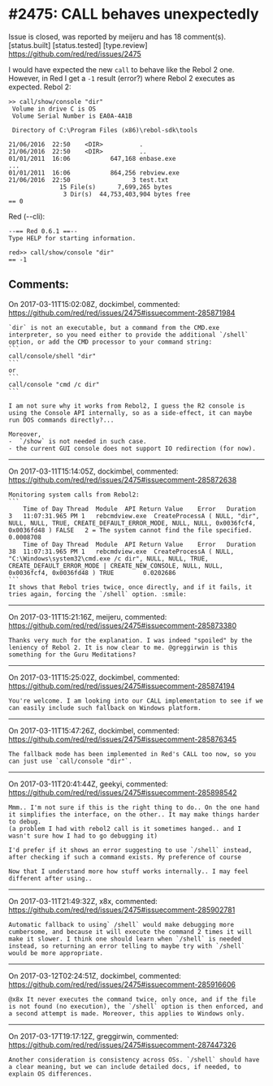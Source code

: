 
#2475: CALL behaves unexpectedly
================================================================================
Issue is closed, was reported by meijeru and has 18 comment(s).
[status.built] [status.tested] [type.review]
<https://github.com/red/red/issues/2475>

I would have expected the new `call` to behave like the Rebol 2 one. However, in Red I get a `-1` result (error?) where Rebol 2 executes as expected.
Rebol 2:
```
>> call/show/console "dir"
 Volume in drive C is OS
 Volume Serial Number is EA0A-4A1B

 Directory of C:\Program Files (x86)\rebol-sdk\tools

21/06/2016  22:50    <DIR>          .
21/06/2016  22:50    <DIR>          ..
01/01/2011  16:06           647,168 enbase.exe
...
01/01/2011  16:06           864,256 rebview.exe
21/06/2016  22:50                 3 test.txt
              15 File(s)      7,699,265 bytes
               3 Dir(s)  44,753,403,904 bytes free
== 0
```
Red (--cli): 
```
--== Red 0.6.1 ==--
Type HELP for starting information.

red>> call/show/console "dir"
== -1
```




Comments:
--------------------------------------------------------------------------------

On 2017-03-11T15:02:08Z, dockimbel, commented:
<https://github.com/red/red/issues/2475#issuecomment-285871984>

    `dir` is not an executable, but a command from the CMD.exe interpreter, so you need either to provide the additional `/shell` option, or add the CMD processor to your command string:
    ```
    call/console/shell "dir"
    ```
    or
    ```
    call/console "cmd /c dir"
    ```
    
    I am not sure why it works from Rebol2, I guess the R2 console is using the Console API internally, so as a side-effect, it can maybe run DOS commands directly?...
    
    Moreover,
    -  `/show` is not needed in such case.
    - the current GUI console does not support IO redirection (for now).

--------------------------------------------------------------------------------

On 2017-03-11T15:14:05Z, dockimbel, commented:
<https://github.com/red/red/issues/2475#issuecomment-285872638>

    Monitoring system calls from Rebol2:
    ```
    	Time of Day	Thread	Module	API	Return Value	Error	Duration
    3	11:07:31.965 PM	1	rebcmdview.exe	CreateProcessA ( NULL, "dir", NULL, NULL, TRUE, CREATE_DEFAULT_ERROR_MODE, NULL, NULL, 0x0036fcf4, 0x0036fd48 )	FALSE	2 = The system cannot find the file specified. 	0.0008708
    	Time of Day	Thread	Module	API	Return Value	Error	Duration
    38	11:07:31.965 PM	1	rebcmdview.exe	CreateProcessA ( NULL, "C:\Windows\system32\cmd.exe /c dir", NULL, NULL, TRUE, CREATE_DEFAULT_ERROR_MODE | CREATE_NEW_CONSOLE, NULL, NULL, 0x0036fcf4, 0x0036fd48 )	TRUE		0.0202686
    ```
    It shows that Rebol tries twice, once directly, and if it fails, it tries again, forcing the `/shell` option. :smile: 

--------------------------------------------------------------------------------

On 2017-03-11T15:21:16Z, meijeru, commented:
<https://github.com/red/red/issues/2475#issuecomment-285873380>

    Thanks very much for the explanation. I was indeed "spoiled" by the leniency of Rebol 2. It is now clear to me. @greggirwin is this something for the Guru Meditations?

--------------------------------------------------------------------------------

On 2017-03-11T15:25:02Z, dockimbel, commented:
<https://github.com/red/red/issues/2475#issuecomment-285874194>

    You're welcome. I am looking into our CALL implementation to see if we can easily include such fallback on Windows platform.

--------------------------------------------------------------------------------

On 2017-03-11T15:47:26Z, dockimbel, commented:
<https://github.com/red/red/issues/2475#issuecomment-285876345>

    The fallback mode has been implemented in Red's CALL too now, so you can just use `call/console "dir"`.

--------------------------------------------------------------------------------

On 2017-03-11T20:41:44Z, geekyi, commented:
<https://github.com/red/red/issues/2475#issuecomment-285898542>

    Mmm.. I'm not sure if this is the right thing to do.. On the one hand it simplifies the interface, on the other.. It may make things harder to debug.
    (a problem I had with rebol2 call is it sometimes hanged.. and I wasn't sure how I had to go debugging it)
    
    I'd prefer if it shows an error suggesting to use `/shell` instead, after checking if such a command exists. My preference of course 
    
    Now that I understand more how stuff works internally.. I may feel different after using..

--------------------------------------------------------------------------------

On 2017-03-11T21:49:32Z, x8x, commented:
<https://github.com/red/red/issues/2475#issuecomment-285902781>

    Automatic fallback to using` /shell` would make debugging more cumbersome, and because it will execute the command 2 times it will make it slower. I think one should learn when `/shell` is needed instead, so returning an error telling to maybe try with `/shell` would be more appropriate.

--------------------------------------------------------------------------------

On 2017-03-12T02:24:51Z, dockimbel, commented:
<https://github.com/red/red/issues/2475#issuecomment-285916606>

    @x8x It never executes the command twice, only once, and if the file is not found (no execution), the `/shell` option is then enforced, and a second attempt is made. Moreover, this applies to Windows only.

--------------------------------------------------------------------------------

On 2017-03-17T19:17:12Z, greggirwin, commented:
<https://github.com/red/red/issues/2475#issuecomment-287447326>

    Another consideration is consistency across OSs. `/shell` should have a clear meaning, but we can include detailed docs, if needed, to explain OS differences. 

